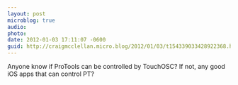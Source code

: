 ```yaml
---
layout: post
microblog: true
audio: 
photo: 
date: 2012-01-03 17:11:07 -0600
guid: http://craigmcclellan.micro.blog/2012/01/03/t154339033428922368.html
---
```

Anyone know if ProTools can be controlled by TouchOSC? If not, any good iOS apps that can control PT?
